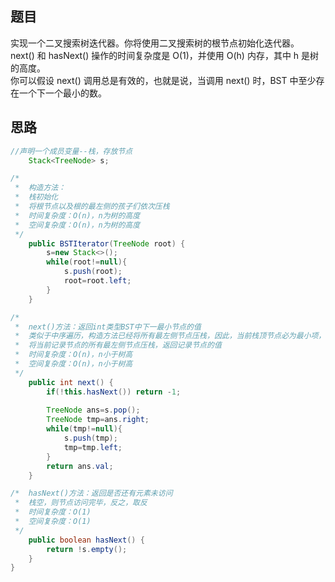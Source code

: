 ## 题目
实现一个二叉搜索树迭代器。你将使用二叉搜索树的根节点初始化迭代器。  
next() 和 hasNext() 操作的时间复杂度是 O(1)，并使用 O(h) 内存，其中 h 是树的高度。  
你可以假设 next() 调用总是有效的，也就是说，当调用 next() 时，BST 中至少存在一个下一个最小的数。
## 思路
```java
//声明一个成员变量--栈，存放节点
    Stack<TreeNode> s;
```
```java
/*
 *  构造方法：
 *  栈初始化
 *  将根节点以及根的最左侧的孩子们依次压栈
 *  时间复杂度：O(n)，n为树的高度
 *  空间复杂度：O(n)，n为树的高度
 */
    public BSTIterator(TreeNode root) {
        s=new Stack<>();
        while(root!=null){
            s.push(root);
            root=root.left;
        }
    }
```
```java
/*
 *  next()方法：返回int类型BST中下一最小节点的值
 *  类似于中序遍历，构造方法已经将所有最左侧节点压栈，因此，当前栈顶节点必为最小项，记录当前栈顶项，弹出
 *  将当前记录节点的所有最左侧节点压栈，返回记录节点的值
 *  时间复杂度：O(n)，n小于树高
 *  空间复杂度：O(n)，n小于树高
 */
    public int next() {
        if(!this.hasNext()) return -1;
        
        TreeNode ans=s.pop();
        TreeNode tmp=ans.right;
        while(tmp!=null){
            s.push(tmp);
            tmp=tmp.left;
        }
        return ans.val;
    }
```
```java
/*  hasNext()方法：返回是否还有元素未访问
 *  栈空，则节点访问完毕，反之，取反
 *  时间复杂度：O(1)
 *  空间复杂度：O(1)
 */
    public boolean hasNext() {
        return !s.empty();
    }
}
```
